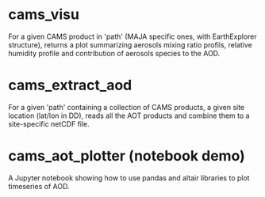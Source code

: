 <h1>cams_visu</h1>

For a given CAMS product in 'path' (MAJA specific ones, with EarthExplorer structure), returns a plot summarizing aerosols mixing ratio profils, relative humidity profile and contribution of aerosols species to the AOD.

<h1>cams_extract_aod</h1>

For a given 'path' containing a collection of CAMS products, a given site location (lat/lon in DD), reads all the AOT products and combine them to a site-specific netCDF file.

<h1>cams_aot_plotter (notebook demo)</h1>

A Jupyter notebook showing how to use pandas and altair libraries to plot timeseries of AOD.
